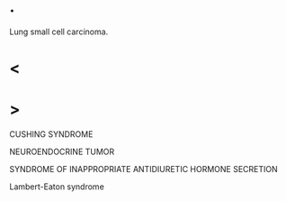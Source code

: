 # .

Lung small cell carcinoma.

# <

# >

CUSHING SYNDROME

NEUROENDOCRINE TUMOR

SYNDROME OF INAPPROPRIATE ANTIDIURETIC HORMONE SECRETION

Lambert-Eaton syndrome
